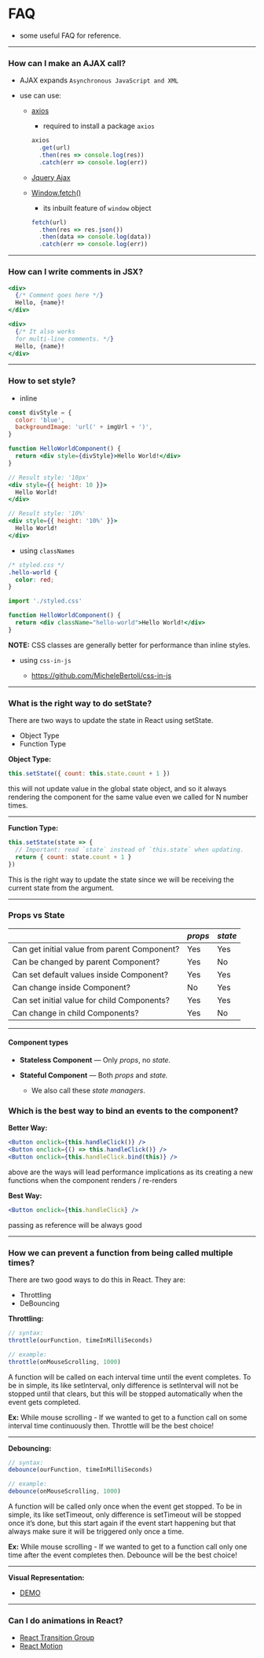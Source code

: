 # FAQ

- some useful FAQ for reference.

---

### How can I make an AJAX call?

- AJAX expands `Asynchronous JavaScript and XML`

- use can use:

  - [axios](https://github.com/axios/axios)

    - required to install a package `axios`

    ```jsx
    axios
      .get(url)
      .then(res => console.log(res))
      .catch(err => console.log(err))
    ```

  - [Jquery Ajax](https://api.jquery.com/jQuery.ajax/)

  - [Window.fetch()](https://developer.mozilla.org/en-US/docs/Web/API/Fetch_API)

    - its inbuilt feature of `window` object

    ```jsx
    fetch(url)
      .then(res => res.json())
      .then(data => console.log(data))
      .catch(err => console.log(err))
    ```

---

### How can I write comments in JSX?

```jsx
<div>
  {/* Comment goes here */}
  Hello, {name}!
</div>
```

```jsx
<div>
  {/* It also works
  for multi-line comments. */}
  Hello, {name}!
</div>
```

---

### How to set style?

- inline

```jsx
const divStyle = {
  color: 'blue',
  backgroundImage: 'url(' + imgUrl + ')',
}

function HelloWorldComponent() {
  return <div style={divStyle}>Hello World!</div>
}
```

```jsx
// Result style: '10px'
<div style={{ height: 10 }}>
  Hello World!
</div>

// Result style: '10%'
<div style={{ height: '10%' }}>
  Hello World!
</div>
```

- using `classNames`

```css
/* styled.css */
.hello-world {
  color: red;
}
```

```jsx
import './styled.css'

function HelloWorldComponent() {
  return <div className="hello-world">Hello World!</div>
}
```

**NOTE:** CSS classes are generally better for performance than inline styles.

- using `css-in-js`

  - https://github.com/MicheleBertoli/css-in-js

---

### What is the right way to do setState?

There are two ways to update the state in React using setState.

- Object Type
- Function Type

**Object Type:**

```jsx
this.setState({ count: this.state.count + 1 })
```

this will not update value in the global state object, and so it always rendering the component for the same value even we called for N number times.

---

**Function Type:**

```jsx
this.setState(state => {
  // Important: read `state` instead of `this.state` when updating.
  return { count: state.count + 1 }
})
```

This is the right way to update the state since we will be receiving the current state from the argument.

---

### Props vs State

|                                              | _props_ | _state_ |
| -------------------------------------------- | ------- | ------- |
| Can get initial value from parent Component? | Yes     | Yes     |
| Can be changed by parent Component?          | Yes     | No      |
| Can set default values inside Component?     | Yes     | Yes     |
| Can change inside Component?                 | No      | Yes     |
| Can set initial value for child Components?  | Yes     | Yes     |
| Can change in child Components?              | Yes     | No      |

---

#### Component types

- **Stateless Component**
  — Only _props_, no _state._

- **Stateful Component**
  — Both _props_ and _state._
  - We also call these _state managers_.

### Which is the best way to bind an events to the component?

**Better Way:**

```jsx
<Button onclick={this.handleClick()} />
<Button onclick={() => this.handleClick()} />
<Button onclick={this.handleClick.bind(this)} />
```

above are the ways will lead performance implications as its creating a new functions when the component renders / re-renders

**Best Way:**

```jsx
<Button onclick={this.handleClick} />
```

passing as reference will be always good

---

### How we can prevent a function from being called multiple times?

There are two good ways to do this in React. They are:

- Throttling
- DeBouncing

**Throttling:**

```jsx
// syntax:
throttle(ourFunction, timeInMilliSeconds)

// example:
throttle(onMouseScrolling, 1000)
```

A function will be called on each interval time until the event completes.
To be in simple, its like setInterval, only difference is setInterval will not be stopped until that clears, but this will be stopped automatically when the event gets completed.

**Ex:** While mouse scrolling - If we wanted to get to a function call on some interval time continuously then. Throttle will be the best choice!

---

**Debouncing:**

```jsx
// syntax:
debounce(ourFunction, timeInMilliSeconds)

// example:
debounce(onMouseScrolling, 1000)
```

A function will be called only once when the event get stopped.
To be in simple, its like setTimeout, only difference is setTimeout will be stopped once it’s done, but this start again if the event start happening but that always make sure it will be triggered only once a time.

**Ex:** While mouse scrolling - If we wanted to get to a function call only one time after the event completes then. Debounce will be the best choice!

---

**Visual Representation:**

- [DEMO](http://demo.nimius.net/debounce_throttle/)

---

### Can I do animations in React?

- [React Transition Group](https://reactcommunity.org/react-transition-group/)
- [React Motion](https://github.com/chenglou/react-motion)

